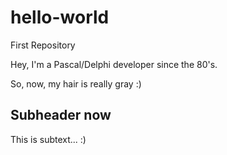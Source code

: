 # hello-world
First Repository

Hey, I'm a Pascal/Delphi developer since the 80's.

So, now, my hair is really gray :)

## Subheader now

This is subtext... :)
